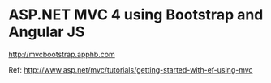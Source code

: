 ﻿# ASP.NET MVC 4 using Bootstrap and Angular JS

http://mvcbootstrap.apphb.com

Ref:
http://www.asp.net/mvc/tutorials/getting-started-with-ef-using-mvc